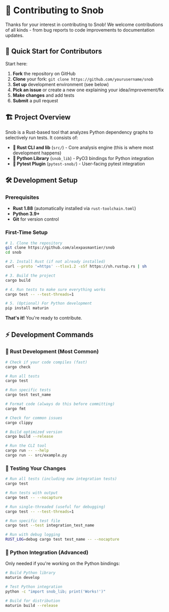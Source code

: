 # 🤝 Contributing to Snob

Thanks for your interest in contributing to Snob! We welcome contributions of all kinds - from bug reports to code improvements to documentation updates.

## 🚀 Quick Start for Contributors

Start here:

1. **Fork** the repository on GitHub
2. **Clone** your fork: `git clone https://github.com/yourusername/snob`
3. **Set up** development environment (see below)
4. **Pick an issue** or create a new one explaining your idea/improvement/fix
5. **Make changes** and add tests
6. **Submit** a pull request

## 🏗️ Project Overview

Snob is a Rust-based tool that analyzes Python dependency graphs to selectively run tests. It consists of:

- **🦀 Rust CLI and lib** (`src/`) - Core analysis engine (this is where most development happens)
- **🐍 Python Library** (`snob_lib`) - PyO3 bindings for Python integration
- **🧪 Pytest Plugin** (`pytest-snob/`) - User-facing pytest integration

## 🛠️ Development Setup

### Prerequisites

- **Rust 1.88** (automatically installed via `rust-toolchain.toml`)
- **Python 3.9+**
- **Git** for version control

### First-Time Setup

```bash
# 1. Clone the repository
git clone https://github.com/alexpasmantier/snob
cd snob

# 2. Install Rust (if not already installed)
curl --proto '=https' --tlsv1.2 -sSf https://sh.rustup.rs | sh

# 3. Build the project
cargo build

# 4. Run tests to make sure everything works
cargo test -- --test-threads=1

# 5. (Optional) For Python development
pip install maturin
```

**That's it!** You're ready to contribute.

## ⚡ Development Commands

### 🦀 Rust Development (Most Common)

```bash
# Check if your code compiles (fast)
cargo check

# Run all tests
cargo test

# Run specific tests
cargo test test_name

# Format code (always do this before committing)
cargo fmt

# Check for common issues
cargo clippy

# Build optimized version
cargo build --release

# Run the CLI tool
cargo run -- --help
cargo run -- src/example.py
```

### 🧪 Testing Your Changes

```bash
# Run all tests (including new integration tests)
cargo test

# Run tests with output
cargo test -- --nocapture

# Run single-threaded (useful for debugging)
cargo test -- --test-threads=1

# Run specific test file
cargo test --test integration_test_name

# Run with debug logging
RUST_LOG=debug cargo test test_name -- --nocapture
```

### 🐍 Python Integration (Advanced)

Only needed if you're working on the Python bindings:

```bash
# Build Python library
maturin develop

# Test Python integration
python -c "import snob_lib; print('Works!')"

# Build for distribution
maturin build --release
```
